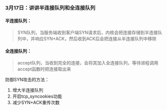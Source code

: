 ### 3月17日：讲讲半连接队列和全连接队列
#### 半连接队列：
> SYN队列，当服务端收到客户端SYN请求后，内核会把连接存储到半连接队列中，并响应SYN+ACK，然后收到ACK后会把连接从半连接队列中移除

#### 全连接队列：
> accept队列，当收到完全的连接，会将其加入全连接队列，等待进程调用accept函数时把连接取出来

防御SYN攻击的方法：
1. 增大半连接队列
2. 开启tcp_syncookies功能
3. 减少SYN+ACK重传次数

